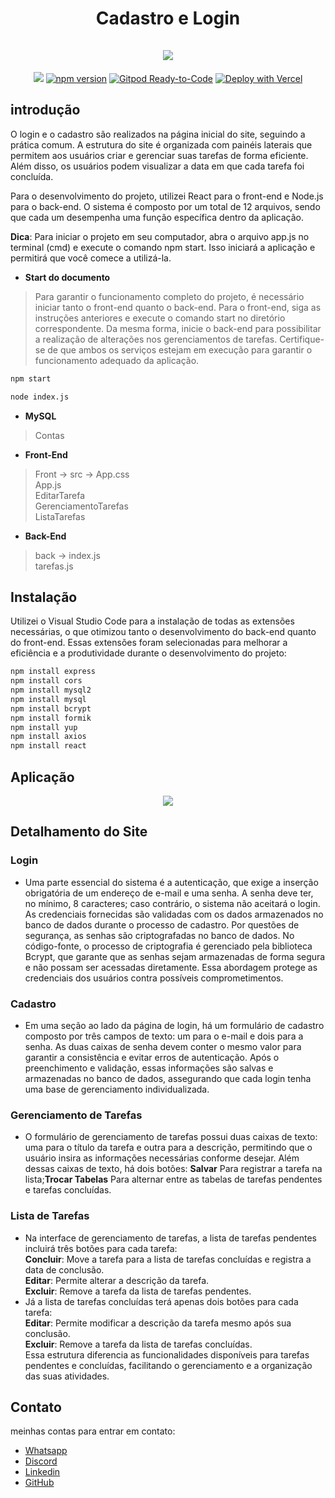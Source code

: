 <div align="center">
  <h1 align="center">
    Cadastro e Login
    <br />
    <br />
    <a>
      <img src="https://encrypted-tbn0.gstatic.com/images?q=tbn:ANd9GcRDgVLsmsnPEZldXF5vqXUPgQgOkQbbNoQ5ow&s">
    </a>
  </h1>
</div>

<p align="center">
  <a><img src="https://opencollective.com/Docusaurus/backers/badge.svg" /></a>
  <a href="https://www.npmjs.com/package/@docusaurus/core"><img src="https://img.shields.io/npm/v/@docusaurus/core.svg?style=flat" alt="npm version"></a>
  <a href="https://gitpod.io/#https://github.com/facebook/docusaurus"><img src="https://img.shields.io/badge/Gitpod-Ready--to--Code-blue?logo=gitpod" alt="Gitpod Ready-to-Code"/></a>
  <a href="https://vercel.com/new/clone?repository-url=https%3A%2F%2Fgithub.com%2Ffacebook%2Fdocusaurus%2Ftree%2Fmain%2Fexamples%2Fclassic&project-name=my-docusaurus-site&repo-name=my-docusaurus-site"><img src="https://vercel.com/button" alt="Deploy with Vercel"/></a>

## introdução

O login e o cadastro são realizados na página inicial do site, seguindo a prática comum. A estrutura do site é organizada com painéis laterais que permitem aos usuários criar e gerenciar suas tarefas de forma eficiente. Além disso, os usuários podem visualizar a data em que cada tarefa foi concluída.

Para o desenvolvimento do projeto, utilizei React para o front-end e Node.js para o back-end. O sistema é composto por um total de 12 arquivos, sendo que cada um desempenha uma função específica dentro da aplicação.

**Dica**: Para iniciar o projeto em seu computador, abra o arquivo app.js no terminal (cmd) e execute o comando npm start. Isso iniciará a aplicação e permitirá que você comece a utilizá-la.

- **Start do documento**
> Para garantir o funcionamento completo do projeto, é necessário iniciar tanto o front-end quanto o back-end. Para o front-end, siga as instruções anteriores e execute o comando start no diretório correspondente. Da mesma forma, inicie o back-end para possibilitar a realização de alterações nos gerenciamentos de tarefas. Certifique-se de que ambos os serviços estejam em execução para garantir o funcionamento adequado da aplicação.
```bash
npm start
```
```bash
node index.js
```
- **MySQL**
> Contas
- **Front-End**
>Front -> src -> App.css <br> App.js <br> EditarTarefa <br> GerenciamentoTarefas
><br> ListaTarefas
- **Back-End**
>back -> index.js <br> tarefas.js

## Instalação
Utilizei o Visual Studio Code para a instalação de todas as extensões necessárias, o que otimizou tanto o desenvolvimento do back-end quanto do front-end. Essas extensões foram selecionadas para melhorar a eficiência e a produtividade durante o desenvolvimento do projeto:

```bash
npm install express
npm install cors
npm install mysql2
npm install mysql
npm install bcrypt
npm install formik
npm install yup
npm install axios
npm install react
```

## Aplicação
<p align="center">
  <a href="https://skillicons.dev">
    <img src="https://skillicons.dev/icons?i=css,html,js,vscode,github,mysql,react,nodejs"/>
  </a>
</p>

## Detalhamento do Site
### Login
- Uma parte essencial do sistema é a autenticação, que exige a inserção obrigatória de um endereço de e-mail e uma senha. A senha deve ter, no mínimo, 8 caracteres; caso contrário, o sistema não aceitará o login. As credenciais fornecidas são validadas com os dados armazenados no banco de dados durante o processo de cadastro. Por questões de segurança, as senhas são criptografadas no banco de dados. No código-fonte, o processo de criptografia é gerenciado pela biblioteca Bcrypt, que garante que as senhas sejam armazenadas de forma segura e não possam ser acessadas diretamente. Essa abordagem protege as credenciais dos usuários contra possíveis comprometimentos.
### Cadastro
- Em uma seção ao lado da página de login, há um formulário de cadastro composto por três campos de texto: um para o e-mail e dois para a senha. As duas caixas de senha devem conter o mesmo valor para garantir a consistência e evitar erros de autenticação. Após o preenchimento e validação, essas informações são salvas e armazenadas no banco de dados, assegurando que cada login tenha uma base de gerenciamento individualizada.
### Gerenciamento de Tarefas
- O formulário de gerenciamento de tarefas possui duas caixas de texto: uma para o título da tarefa e outra para a descrição, permitindo que o usuário insira as informações necessárias conforme desejar. Além dessas caixas de texto, há dois botões: **Salvar** Para registrar a tarefa na lista;**Trocar Tabelas** Para alternar entre as tabelas de tarefas pendentes e tarefas concluídas.
### Lista de Tarefas
- Na interface de gerenciamento de tarefas, a lista de tarefas pendentes incluirá três botões para cada tarefa:
<br> **Concluir**: Move a tarefa para a lista de tarefas concluídas e registra a data de conclusão.
<br>**Editar**: Permite alterar a descrição da tarefa.
<br>**Excluir**: Remove a tarefa da lista de tarefas pendentes.<br>
- Já a lista de tarefas concluídas terá apenas dois botões para cada tarefa:
<br>**Editar**: Permite modificar a descrição da tarefa mesmo após sua conclusão.
<br>**Excluir**: Remove a tarefa da lista de tarefas concluídas.
<br>Essa estrutura diferencia as funcionalidades disponíveis para tarefas pendentes e concluídas, facilitando o gerenciamento e a organização das suas atividades. 

## Contato
meinhas contas para entrar em contato:
- [Whatsapp](https://wa.me/61994656215)
- [Discord](https://discord.com/invite/cachoro9929)
- [Linkedin](https://www.linkedin.com/in/emanuel-davi-500995191/)
- [GitHub](https://github.com/emanuel672)
